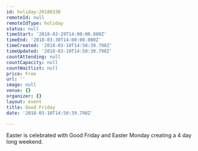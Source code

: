 ```yaml
---
id: holiday-20180330
remoteId: null
remoteIdType: holiday
status: null
timeStart: '2018-03-29T14:00:00.000Z'
timeEnd: '2018-03-30T14:00:00.000Z'
timeCreated: '2018-03-10T14:50:39.798Z'
timeUpdated: '2018-03-10T14:50:39.798Z'
countAttending: null
countCapacity: null
countWaitlist: null
price: Free
url: ''
image: null
venue: {}
organizer: {}
layout: event
title: Good Friday
date: '2018-03-10T14:50:39.798Z'

---
```

Easter is celebrated with Good Friday and Easter Monday creating a 4 day long weekend.
